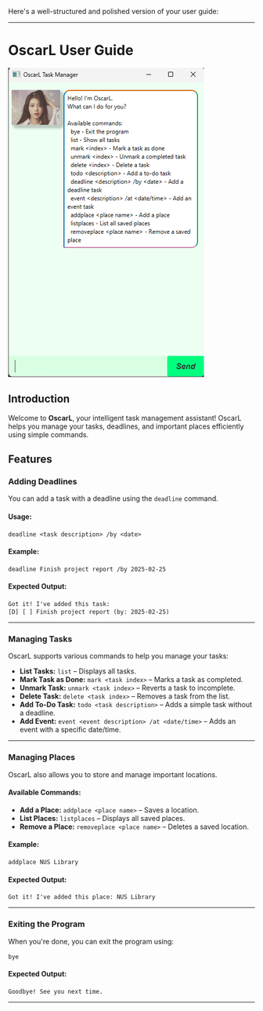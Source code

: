 Here's a well-structured and polished version of your user guide:

---

# OscarL User Guide

![OscarL Interface](docs/Ui.png)

## Introduction

Welcome to **OscarL**, your intelligent task management assistant! OscarL helps you manage your tasks, deadlines, and important places efficiently using simple commands.

## Features

### Adding Deadlines

You can add a task with a deadline using the `deadline` command.

#### Usage:
```plaintext
deadline <task description> /by <date>
```

#### Example:
```plaintext
deadline Finish project report /by 2025-02-25
```

#### Expected Output:
```plaintext
Got it! I've added this task:
[D] [ ] Finish project report (by: 2025-02-25)
```

---

### Managing Tasks

OscarL supports various commands to help you manage your tasks:

- **List Tasks:** `list` – Displays all tasks.
- **Mark Task as Done:** `mark <task index>` – Marks a task as completed.
- **Unmark Task:** `unmark <task index>` – Reverts a task to incomplete.
- **Delete Task:** `delete <task index>` – Removes a task from the list.
- **Add To-Do Task:** `todo <task description>` – Adds a simple task without a deadline.
- **Add Event:** `event <event description> /at <date/time>` – Adds an event with a specific date/time.

---

### Managing Places

OscarL also allows you to store and manage important locations.

#### Available Commands:
- **Add a Place:** `addplace <place name>` – Saves a location.
- **List Places:** `listplaces` – Displays all saved places.
- **Remove a Place:** `removeplace <place name>` – Deletes a saved location.

#### Example:
```plaintext
addplace NUS Library
```

#### Expected Output:
```plaintext
Got it! I've added this place: NUS Library
```

---

### Exiting the Program

When you're done, you can exit the program using:
```plaintext
bye
```

#### Expected Output:
```plaintext
Goodbye! See you next time.
```

---

